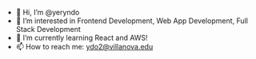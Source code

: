 - 👋 Hi, I’m @yeryndo
- 👀 I’m interested in Frontend Development, Web App Development, Full Stack Development
- 🌱 I’m currently learning React and AWS!
- 📫 How to reach me: ydo2@villanova.edu

<!---
yeryndo/yeryndo is a ✨ special ✨ repository because its `README.md` (this file) appears on your GitHub profile.
You can click the Preview link to take a look at your changes.
--->
